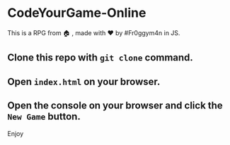 # CodeYourGame-Online
This is a RPG from 🏠   , made with ❤️   by #Fr0ggym4n in JS.

## Clone this repo with `git clone` command.
## Open `index.html` on your browser.
## Open the console on your browser and click the ```New Game``` button.

Enjoy
